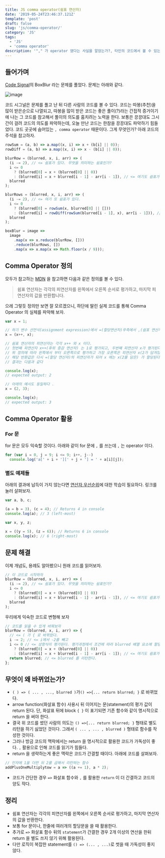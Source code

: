 ```yaml
---
title: JS comma operator(쉼표 연산자)
date: '2019-05-24T23:46:37.121Z'
template: 'post'
draft: false
slug: 'js/comma-operator/'
category: 'JS'
tags:
  - 'JS'
  - 'comma operator'
description: '"," 가 operator 였다는 사실을 알았는가?, 타인의 코드에서 볼 수 있는 comma operator에 대해 알아보자'
---
```

## 들어가며

[Code Signal](https://app.codesignal.com/)의 BoxBlur 라는 문제를 풀었다. 문제는 아래와 같다.

![image](https://user-images.githubusercontent.com/35516239/58382860-5b38fb00-800a-11e9-828f-b3f1e1908601.png)

코드 시그널은 문제를 풀고 난 뒤 다른 사람의 코드를 볼 수 있다. 코드는 따봉(추천)을 많이 받은순으로 나열되고, 따봉을 많이 받은 코드는 좋은 풀이(?)라는 간접적 증거이기에 나는 그 코드를 참고해서 풀이의 의도를 훔치려는 노력을 한다. 보통은 끙끙대도 그시간이 걸려 코드의 의도를 파악하는데, 오늘 만난 코드는 한참을 끙끙대도 파악하기 힘들었다. 코드 곳곳에 숨어있는 `, comma operator` 때문이다. 그게 무엇인가? 아래 코드의 주석을 참고하자.

```js
rowSum = (a, b) => a.map((x, i) => x + (b[i] || 0));
rowDiff = (a, b) => a.map((x, i) => x - (b[i] || 0));

blurRow = (blurred, x, i, arr) => (
  (i -= 2), // <= 쉼표가 있다. 무엇을 의미하는 쉼표인가?
  i <= 0
    ? (blurred[0] = x + (blurred[0] || 0))
    : (blurred[i] = x + blurred[i - 1] - arr[i - 1]), // <= 여기도 쉼표가 있다.
  blurred
);

blurRows = (blurred, x, i, arr) => (
  (i -= 2), // <= 여기 또 쉼표가 있다.
  i <= 0
    ? (blurred[0] = rowSum(x, blurred[0] || []))
    : (blurred[i] = rowDiff(rowSum(blurred[i - 1], x), arr[i - 1])), // <= 여기도 있다.
  blurred
);

boxBlur = image =>
  image
    .map(x => x.reduce(blurRow, []))
    .reduce(blurRows, [])
    .map(x => x.map(x => Math.floor(x / 9)));
```

## Comma Operator 정의

모두가 참고하는 [MDN](https://developer.mozilla.org/en-US/docs/Web/JavaScript/Reference/Operators/Comma_Operator) 을 참고하면 다음과 같은 정의를 볼 수 있다.

> 쉼표 연산자는 각각의 피연산자를 왼쪽에서 오른쪽 순서로 평가하고, 마지막 피연산자의 값을 반환합니다.

으레 그렇듯 정의만 보면 잘 모르겠으니, 하단에 딸린 실제 코드를 통해 Comma Operator 의 실체를 파악해 보자.

```js
var x = 1;

// 하기 변수 선언식(assignment expression)에서 =(할당연산자)우측에서 ,(쉼표 연산자)를 볼 수 있다.
x = (x++, x);

// 쉼표 연산자의 피연산자는 각각 x++ 와 x 이다.
// 첫번째 피연산자 x++(후위 증감 연산자) 는 1로 평가되고, 두번째 피연산자 x가 평가된다
// 위 정의에 따라 왼쪽에서 부터 오른쪽으로 평가하고 가장 오른쪽은 피연산자 x(2가 담겨있다)를 반환한다.
// 해당 반환값은 다시 =(할당 연산자)의 피연산자가 되어 x 에는 x(2를 담은) 가 할당된다.
// 결과는 다음과 같다

console.log(x);
// expected output: 2

// 아래의 예시도 동일하다 .
x = (2, 3);

console.log(x);
// expected output: 3
```

## Comma Operator 활용

### For 문

for 문은 모두 익숙할 것이다. 아래와 같이 for 문에 `,` 를 쓰는데 `,` 는 operator 이다.

```js
for (var i = 0, j = 9; i <= 9; i++, j--)
  console.log('a[' + i + '][' + j + '] = ' + a[i][j]);
```

### 별도 예제들

아래의 결과에 납득이 가지 않는다면 [연산자 우선순위](https://developer.mozilla.org/en-US/docs/Web/JavaScript/Reference/Operators/Operator_Precedence)에 대한 학습이 필요하다. 링크를 눌러 살펴보자.

```js
var a, b, c;

(a = b = 3), (c = 4); // Returns 4 in console
console.log(a); // 3 (left-most)

var x, y, z;

x = ((y = 5), (z = 6)); // Returns 6 in console
console.log(x); // 6 (right-most)
```

## 문제 해결

이제 개념도, 용례도 알아봤으니 원래 코드를 읽어보자.

```js
// 이 코드로 시작하자
blurRow = (blurred, x, i, arr) => (
  (i -= 2), // <= 쉼표가 있다. 무엇을 의미하는 쉼표인가?
  i <= 0
    ? (blurred[0] = x + (blurred[0] || 0))
    : (blurred[i] = x + blurred[i - 1] - arr[i - 1]), // <= 여기도 쉼표가 있다.
  blurred
);
```

우리에게 익숙한 코드로 변형해 보자

```js
// 코드를 읽을 수 있게 바꿔보자
blurRow = (blurred, x, i, arr) => {
  // <= ( 가 { 로 바뀌었다.
  i -= 2; // <= i에서 -2를 빼고
  i <= 0 // <= 삼항식이 평가된다. 평가과정에서 조건에 따라 blurred 배열 요소에 할당이 진행된다.
    ? (blurred[0] = x + (blurred[0] || 0))
    : (blurred[i] = x + blurred[i - 1] - arr[i - 1]); // <= 여기도 쉼표가 있다.
  return blurred; // <= blurred 를 리턴한다.
};
```

## 무엇이 왜 바뀌었는가?

- `( ) => ( ... , ..., blurred )`가`() =>{... return blurred; }` 로 바뀌었다.
- arrow function(화살표 함수) 사용시 뒤 이어지는 문(statement)의 평가 값이 return 된다. 단, 화살표 뒤에 block `{ }` 이 표기되면 기존 함수와 같이 명시적으로 return 을 써야 한다.
- 결국 위 코드를 썼던 사람의 의도는 `() =>{... return blurred; }` 형태로 별도 리턴을 하기 싫었던 것이다. 그래서 `( ... , ... , blurred )` 형태로 함수를 작성한 것이다.
- 그러나 방금 코드의 맥락에서는 return 을 명시적으로 활용한 코드가 가독성이 좋다. `,` 활용으로 인해 코드를 읽기가 힘들다.
- return 을 생략하는게 좋은 맥락은 코드가 간결할 때이다. 아래에 코드를 살펴보자.

```js
// 인자에 1을 더한 뒤 2를 곱해서 리턴하는 함수
addPlusOneMultiplytow = a => ((a += 1), a * 2);
```

- 코드가 간단한 경우 `=>` 화살표 함수와 `,` 를 활용한 `return` 이 더 간결하고 코드의 양도 작다.

## 정리

- 쉼표 연산자는 각각의 피연산자를 왼쪽에서 오른쪽 순서로 평가하고, 마지막 연산자의 값을 반환한다.
- 보통 for 문이나, 한줄에 여러개의 할당문을 쓸 때 활용한다.
- 추가로 `=>` 화살표 함수 뒤의 `statement`가 간결한 경우 2개 이상의 연산을 한뒤 return 을 별도 쓰지 않기 위해 활용된다.
- 다만 로직이 복잡한 statement를 `() => (... , ...)`로 썻을 때 가독성이 좋지 않다.
